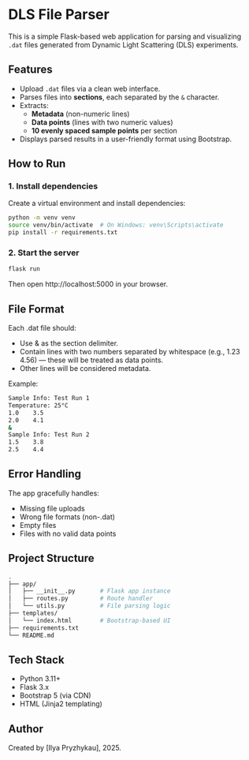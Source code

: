# DLS File Parser

This is a simple Flask-based web application for parsing and visualizing `.dat` files generated from Dynamic Light Scattering (DLS) experiments.

## Features

- Upload `.dat` files via a clean web interface.
- Parses files into **sections**, each separated by the `&` character.
- Extracts:
  - **Metadata** (non-numeric lines)
  - **Data points** (lines with two numeric values)
  - **10 evenly spaced sample points** per section
- Displays parsed results in a user-friendly format using Bootstrap.

## How to Run

### 1. Install dependencies

Create a virtual environment and install dependencies:

```bash
python -m venv venv
source venv/bin/activate  # On Windows: venv\Scripts\activate
pip install -r requirements.txt
```

### 2. Start the server
```bash
flask run
```
Then open http://localhost:5000 in your browser.

## File Format

Each .dat file should:
- Use & as the section delimiter.
- Contain lines with two numbers separated by whitespace (e.g., 1.23 4.56) — these will be treated as data points.
- Other lines will be considered metadata.

Example:

```bash
Sample Info: Test Run 1
Temperature: 25°C
1.0    3.5
2.0    4.1
&
Sample Info: Test Run 2
1.5    3.8
2.5    4.4
```

## Error Handling

The app gracefully handles:
- Missing file uploads
- Wrong file formats (non-.dat)
- Empty files
- Files with no valid data points


## Project Structure
```bash
.
├── app/
│   ├── __init__.py       # Flask app instance
│   ├── routes.py         # Route handler
│   └── utils.py          # File parsing logic
├── templates/
│   └── index.html        # Bootstrap-based UI
├── requirements.txt
└── README.md
```

## Tech Stack
- Python 3.11+
- Flask 3.x
- Bootstrap 5 (via CDN)
- HTML (Jinja2 templating)


## Author

Created by [Ilya Pryzhykau], 2025.
